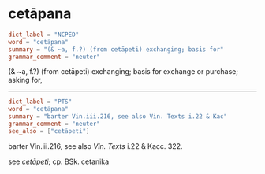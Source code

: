 # cetāpana

``` toml
dict_label = "NCPED"
word = "cetāpana"
summary = "(& ~a, f.?) (from cetāpeti) exchanging; basis for"
grammar_comment = "neuter"
```

(& \~a, f.?) (from cetāpeti) exchanging; basis for exchange or purchase; asking for,

--------------------

``` toml
dict_label = "PTS"
word = "cetāpana"
summary = "barter Vin.iii.216, see also Vin. Texts i.22 & Kac"
grammar_comment = "neuter"
see_also = ["cetāpeti"]
```

barter Vin.iii.216, see also *Vin. Texts* i.22 & Kacc. 322.

see *[cetāpeti](cetāpeti.md)*; cp. BSk. cetanika

